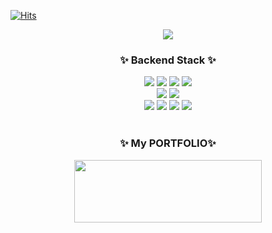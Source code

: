 [![Hits](https://hits.seeyoufarm.com/api/count/incr/badge.svg?url=https%3A%2F%2Fgithub.com%2FShin-seung-hyun&count_bg=%2386E759&title_bg=%230879F1&icon=angellist.svg&icon_color=%23E7E7E7&title=welcome&edge_flat=false)](https://hits.seeyoufarm.com)

<div align="center">
    <img src="https://capsule-render.vercel.app/api?type=waving&color=auto&height=300&section=header&text=Welcome&fontSize=90&animation=fadeIn&fontAlignY=38&desc=Seunghyun's%20GitHub%20Profile&descAlignY=51&descAlign=62"/>
</div>
<div align=center>
	<h3> ✨ Backend Stack ✨</h3>
</div>

<div align=center>
  <img src="https://img.shields.io/badge/Java-0B4EA2?style=flat&logo=Jabber&logoColor=white"/>
  <img src="https://img.shields.io/badge/SpringBoot-6DB33F?style=flat&logo=Spring Boot&logoColor=white"/>
  <img src="https://img.shields.io/badge/Spring JPA-6DB33F?style=flat&logo=Spring&logoColor=white"/>
  <img src="https://img.shields.io/badge/Gradle-000b47?style=flat&logo=Jabber&logoColor=white"/>
  
  </br>
  <img src="https://img.shields.io/badge/MySQL-4479A1?style=flat&logo=MySQL&logoColor=white"/>
  <img src="https://img.shields.io/badge/PostgreSQL-4169E1?style=flat&logo=MySQL&logoColor=white"/>

  </br>
  <img src="https://img.shields.io/badge/Amazon AWS-232F3E?style=flat&logo=Jabber&logoColor=white"/>  
  <img src="https://img.shields.io/badge/Amazon EC2-FF9900?style=flat&logo=Jabber&logoColor=white"/>
  <img src="https://img.shields.io/badge/Amazon RDS-527FFF?style=flat&logo=Jabber&logoColor=white"/>
  <img src="https://img.shields.io/badge/Amazon S3-569A31?style=flat&logo=Jabber&logoColor=white"/>
</div>

<br>
<div align=center>
	<h3> ✨ My PORTFOLIO✨  </h3>
	<a href="https://invited-lily-dff.notion.site/PORTFOLIO-b7a1cba81d0c4a6fa7244bfdcf175e72?pvs=4"><img src="https://github.com/Shin-seung-hyun/Shin-seung-hyun/assets/59863297/09be14c5-06f5-43a0-bb03-36e71236bb92" width="300" height="100"/></a>

</div>

<br>

<!-- 
<div align=center>
	<h3> 🔥 Status🔥 </h3>
	<img src="https://github-readme-stats-git-masterrstaa-rickstaa.vercel.app/api?username=Shin-seung-hyun&show_icons=true&theme=algolia"/>
	 ### [ Click here ](https://invited-lily-dff.notion.site/PORTFOLIO-b7a1cba81d0c4a6fa7244bfdcf175e72?pvs=4)
</div> -->
